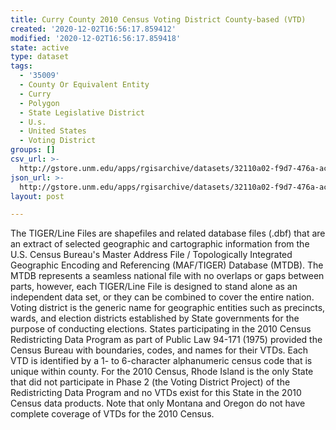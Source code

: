 ```yaml
---
title: Curry County 2010 Census Voting District County-based (VTD)
created: '2020-12-02T16:56:17.859412'
modified: '2020-12-02T16:56:17.859418'
state: active
type: dataset
tags:
  - '35009'
  - County Or Equivalent Entity
  - Curry
  - Polygon
  - State Legislative District
  - U.s.
  - United States
  - Voting District
groups: []
csv_url: >-
  http://gstore.unm.edu/apps/rgisarchive/datasets/32110a02-f9d7-476a-acfa-8024189a2142/tl_2010_35009_vtd10.derived.csv
json_url: >-
  http://gstore.unm.edu/apps/rgisarchive/datasets/32110a02-f9d7-476a-acfa-8024189a2142/tl_2010_35009_vtd10.derived.json
layout: post

---
```

The TIGER/Line Files are shapefiles and related database files (.dbf) that are an extract of selected geographic and cartographic information from the U.S. Census Bureau's Master Address File / Topologically Integrated Geographic Encoding and Referencing (MAF/TIGER) Database (MTDB).  The MTDB represents a seamless national file with no overlaps or gaps between parts, however, each TIGER/Line File is designed to stand alone as an independent data set, or they can be combined to cover the entire nation.  Voting district is the generic name for geographic entities such as precincts, wards, and election districts established by State governments for the purpose of conducting elections.  States participating in the 2010 Census Redistricting Data Program as part of Public Law 94-171 (1975) provided the Census Bureau with boundaries, codes, and names for their VTDs.  Each VTD is identified by a 1- to 6-character alphanumeric census code that is unique within county.  For the 2010 Census, Rhode Island is the only State that did not participate in Phase 2 (the Voting District Project) of the Redistricting Data Program and no VTDs exist for this State in the 2010 Census data products.  Note that only Montana and Oregon do not have complete coverage of VTDs for the 2010 Census.  

